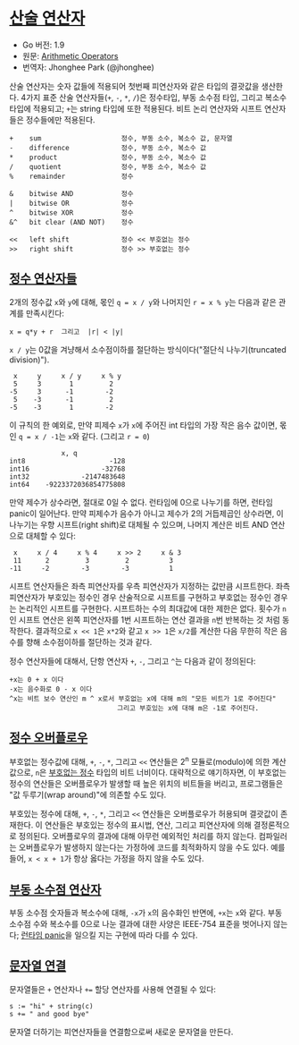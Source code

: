 # [산술 연산자](#arithmetic-operators)

* Go 버전: 1.9
* 원문: [Arithmetic Operators](https://golang.org/ref/spec#Arithmetic_operators)
* 번역자: Jhonghee Park (@jhonghee)

산술 연산자는 숫자 값들에 적용되어 첫번째 피연산자와 같은 타입의 결괏값을 생산한다. 4가지 표준 산술 연산자들(`+`, `-`, `*`, `/`)은 정수타입, 부동 소수점 타입, 그리고 복소수 타입에 적용되고; `+`는 string 타입에 또한 적용된다. 비트 논리 연산자와 시프트 연산자들은 정수들에만 적용된다.

```
+    sum                    정수, 부동 소수, 복소수 값, 문자열
-    difference             정수, 부동 소수, 복소수 값
*    product                정수, 부동 소수, 복소수 값
/    quotient               정수, 부동 소수, 복소수 값
%    remainder              정수

&    bitwise AND            정수
|    bitwise OR             정수
^    bitwise XOR            정수
&^   bit clear (AND NOT)    정수

<<   left shift             정수 << 부호없는 정수
>>   right shift            정수 >> 부호없는 정수
```

## [정수 연산자들](#integer-operators)

2개의 정수값 `x`와 `y`에 대해, 몫인 `q = x / y`와 나머지인 `r = x % y`는 다음과 같은 관계를 만족시킨다:

```
x = q*y + r  그리고  |r| < |y|
```

`x / y`는 0값을 겨냥해서 소수점이하를 절단하는 방식이다("절단식 나누기(truncated division)").

```
 x     y     x / y     x % y
 5     3       1         2
-5     3      -1        -2
 5    -3      -1         2
-5    -3       1        -2
```

이 규칙의 한 예외로, 만약 피제수 `x`가 `x`에 주어진 int 타입의 가장 작은 음수 값이면, 몫인 `q = x / -1`는 `x`와 같다. (그리고 `r = 0`)

```
			 x, q
int8                     -128
int16                  -32768
int32             -2147483648
int64    -9223372036854775808
```

만약 제수가 상수라면, 절대로 0일 수 없다. 런타임에 0으로 나누기를 하면, 런타임 panic이 일어난다. 만약 피제수가 음수가 아니고 제수가 2의 거듭제곱인 상수라면, 이 나누기는 우향 시프트(right shift)로 대체될 수 있으며, 나머지 계산은 비트 AND 연산으로 대체할 수 있다:

```
 x     x / 4     x % 4     x >> 2     x & 3
 11      2         3         2          3
-11     -2        -3        -3          1
```

시프트 연산자들은 좌측 피연산자를 우측 피연산자가 지정하는 값만큼 시프트한다. 좌측 피연산자가 부호있는 정수인 경우 산술적으로 시프트를 구현하고 부호없는 정수인 경우는 논리적인 시프트를 구현한다. 시프트하는 수의 최대값에 대한 제한은 없다. 횟수가 `n`인 시프트 연산은 왼쪽 피연산자를 1번 시프트하는 연산 결과을 `n`번 반복하는 것 처럼 동작한다. 결과적으로 `x << 1`은 `x*2`와 같고 `x >> 1`은 `x/2`를 계산한 다음 무한히 작은 음수를 향해 소수점이하를 절단하는 것과 같다.

정수 연산자들에 대해서, 단항 연산자 `+`, `-`, 그리고 `^`는 다음과 같이 정의된다:

```
+x는 0 + x 이다
-x는 음수화로 0 - x 이다
^x는 비트 보수 연산인 m ^ x로서 부호없는 x에 대해 m의 "모든 비트가 1로 주어진다"
                           그리고 부호있는 x에 대해 m은 -1로 주어진다.
```

## [정수 오버플로우](#integer-overflow)

부호없는 정수값에 대해, `+`, `-`, `*`, 그리고 `<<` 연산들은 2<sup>n</sup> 모듈로(modulo)에 의한 계산값으로, `n`은 [부호없는 정수](/Types/numeric_types.html) 타입의 비트 너비이다. 대략적으로 얘기하자면, 이 부호없는 정수의 연산들은 오버플로우가 발생할 때 높은 위치의 비트들을 버리고, 프로그램들은 "값 두루기(wrap around)"에 의존할 수도 있다.

부호있는 정수에 대해, `+`, `-`, `*`, 그리고 `<<` 연산들은 오버플로우가 허용되며 결괏값이 존재한다. 이 연산들은 부호있는 정수의 표시법, 연산, 그리고 피연산자에 의해 결정론적으로 정의된다. 오버플로우의 결과에 대해 아무런 예외적인 처리를 하지 않는다. 컴파일러는 오버플로우가 발생하지 않는다는 가정하에 코드를 최적화하지 않을 수도 있다. 예를 들어, `x < x + 1`가 항상 옳다는 가정을 하지 않을 수도 있다.

## [부동 소수점 연산자](#floating-point-operators)

부동 소수점 숫자들과 복소수에 대해, `-x`가 `x`의 음수화인 반면에, `+x`는 `x`와 같다. 부동 소수점 수와 복소수를 0으로 나눈 결과에 대한 사양은 IEEE-754 표준을 벗어나지 않는다; [런타임 panic](/Run-time%20panics/)을 일으킬 지는 구현에 따라 다를 수 있다.

## [문자열 연결](#string-concatenation)

문자열들은 `+` 연산자나 `+=` 할당 연산자를 사용해 연결될 수 있다:

```
s := "hi" + string(c)
s += " and good bye"
```

문자열 더하기는 피연산자들을 연결함으로써 새로운 문자열을 만든다.